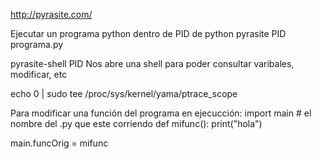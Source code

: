 http://pyrasite.com/

Ejecutar un programa python dentro de PID de python
pyrasite PID programa.py


pyrasite-shell PID
Nos abre una shell para poder consultar varibales, modificar, etc


echo 0 | sudo tee /proc/sys/kernel/yama/ptrace_scope



Para modificar una función del programa en ejecucción:
import main # el nombre del .py que este corriendo
def mifunc():
  print("hola")

main.funcOrig = mifunc
